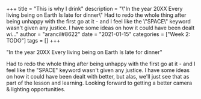 +++
title = "This is why I drink"
description = "\\"In the year 20XX Every living being on Earth Is late for dinner\\"  Had to redo the whole thing after being unhappy with the first go at it - and I feel like the \\"SPACE\\" keyword wasn't given any justice. I have some ideas on how it could have been dealt wi..."
author = "arancil#8622"
date = "2021-01-15"
categories = ["Week 2: TODO"]
tags = []
+++

"In the year 20XX
Every living being on Earth
Is late for dinner"

Had to redo the whole thing after being unhappy with the first go at it - and I feel like the "SPACE" keyword wasn't given any justice. I have some ideas on how it could have been dealt with better, but alas, we'll just see that as part of the lesson and learning. Looking forward to getting a better camera & lighting opportunities.
